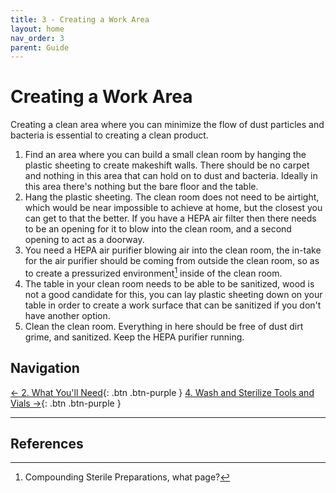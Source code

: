 ```yaml
---
title: 3 - Creating a Work Area
layout: home
nav_order: 3
parent: Guide
---
```


# Creating a Work Area

Creating a clean area where you can minimize the flow of dust particles and bacteria is essential to creating a clean product. 

1. Find an area where you can build a small clean room by hanging the plastic sheeting to create makeshift walls. There should be no carpet and nothing in this area that can hold on to dust and bacteria. Ideally in this area there's nothing but the bare floor and the table.
2. Hang the plastic sheeting. The clean room does not need to be airtight, which would be near impossible to achieve at home, but the closest you can get to that the better. If you have a HEPA air filter then there needs to be an opening for it to blow into the clean room, and a second opening to act as a doorway.
3. You need a HEPA air purifier blowing air into the clean room, the in-take for the air purifier should be coming from outside the clean room, so as to create a pressurized environment[^1] inside of the clean room.
4. The table in your clean room needs to be able to be sanitized, wood is not a good candidate for this, you can lay plastic sheeting down on your table in order to create a work surface that can be sanitized if you don't have another option.
5. Clean the clean room. Everything in here should be free of dust dirt grime, and sanitized. Keep the HEPA purifier running.

## Navigation

[&larr; 2. What You'll Need]{: .btn .btn-purple }
[4. Wash and Sterilize Tools and Vials &rarr;]{: .btn .btn-purple }

---

## References

[^1]: Compounding Sterile Preparations, what page?


[&larr; 2. What You'll Need]: /guides/2_what_you_need
[4. Wash and Sterilize Tools and Vials &rarr;]: /guides/4_wash_sterilize